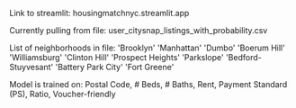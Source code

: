Link to streamlit: housingmatchnyc.streamlit.app

Currently pulling from file: user_citysnap_listings_with_probability.csv

List of neighborhoods in file: 'Brooklyn' 'Manhattan' 'Dumbo' 'Boerum Hill' 'Williamsburg' 'Clinton Hill' 'Prospect Heights' 'Parkslope' 'Bedford-Stuyvesant' 'Battery Park City' 'Fort Greene'

Model is trained on: Postal Code,	# Beds,	# Baths, Rent, Payment Standard (PS), Ratio, Voucher-friendly
